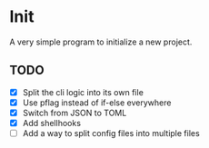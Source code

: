 # Init
A very simple program to initialize a new project.


## TODO
- [x] Split the cli logic into its own file
- [x] Use pflag instead of if-else everywhere
- [x] Switch from JSON to TOML
- [x] Add shellhooks
- [ ] Add a way to split config files into multiple files
